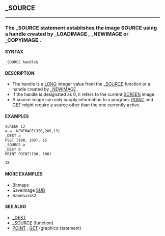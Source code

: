 ## _SOURCE
---

### The _SOURCE statement establishes the image SOURCE using a handle created by _LOADIMAGE , _NEWIMAGE or _COPYIMAGE .

#### SYNTAX

`_SOURCE handle&`

#### DESCRIPTION
* The handle is a [LONG](./LONG.md) integer value from the [_SOURCE](./_SOURCE.md) function or a handle created by [_NEWIMAGE](./_NEWIMAGE.md) .
* If the handle is designated as 0, it refers to the current [SCREEN](./SCREEN.md) image.
* A source image can only supply information to a program. [POINT](./POINT.md) and [GET](./GET.md) might require a source other than the one currently active.


#### EXAMPLES
```vb
SCREEN 13
a = _NEWIMAGE(320,200,13)
_DEST a
PSET (100, 100), 15
_SOURCE a
_DEST 0
PRINT POINT(100, 100)
```
  
```vb
15
```
  


#### MORE EXAMPLES
* Bitmaps
* SaveImage [SUB](./SUB.md)
* SaveIcon32


#### SEE ALSO
* [_DEST](./_DEST.md)
* [_SOURCE](./_SOURCE.md) (function)
* [POINT](./POINT.md) , [GET](./GET.md) (graphics statement)
